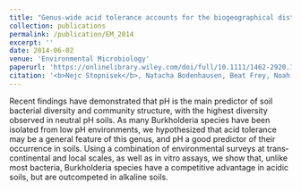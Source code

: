 ```yaml
---
title: "Genus-wide acid tolerance accounts for the biogeographical distribution of soil Burkholderia populations"
collection: publications
permalink: /publication/EM_2014
excerpt: ''
date: 2014-06-02
venue: 'Environmental Microbiology'
paperurl: 'https://onlinelibrary.wiley.com/doi/full/10.1111/1462-2920.12211'
citation: '<b>Nejc Stopnisek</b>, Natacha Bodenhausen, Beat Frey, Noah Fierer, Leo Eberl, Laure Weisskopf (2014). &quot;Genus-wide acid tolerance accounts for the biogeographical distribution of soil Burkholderia populations.&quot; <i>Environmental Microbiology</i>. 16(6):1503-1512.'
---
```

Recent findings have demonstrated that pH is the main predictor of soil bacterial diversity and community structure, with the highest diversity observed in neutral pH soils. As many Burkholderia species have been isolated from low pH environments, we hypothesized that acid tolerance may be a general feature of this genus, and pH a good predictor of their occurrence in soils. Using a combination of environmental surveys at trans‐continental and local scales, as well as in vitro assays, we show that, unlike most bacteria, Burkholderia species have a competitive advantage in acidic soils, but are outcompeted in alkaline soils.
